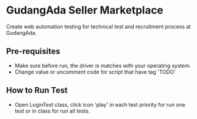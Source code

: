 # GudangAda Seller Marketplace
Create web automation testing for technical test and recruitment process at GudangAda.

## Pre-requisites
- Make sure before run, the driver is matches with your operating system.
- Change value or uncomment code for script that have tag 'TODO'

## How to Run Test
- Open LoginTest class, click icon 'play' in each test priority for run one test or in class for run all tests.